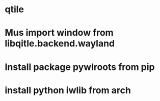 # qtile
# Mus import window from libqitle.backend.wayland
# Install package pywlroots from pip
# install python iwlib from arch
